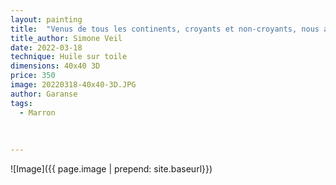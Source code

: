 ```yaml
---
layout: painting
title:  "Venus de tous les continents, croyants et non-croyants, nous appartenons tous à la même planète, à la communauté des hommes. Nous devons être vigilants, et la défendre non seulement contre les forces de la nature qui la menacent, mais encore davantage contre la folie des hommes." 
title_author: Simone Veil   
date: 2022-03-18
technique: Huile sur toile
dimensions: 40x40 3D
price: 350
image: 20220318-40x40-3D.JPG
author: Garanse
tags:
  - Marron
  
  
  
---
```

![Image]({{ page.image | prepend: site.baseurl}})

